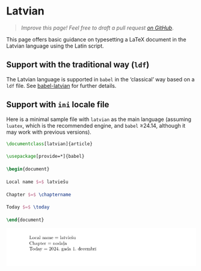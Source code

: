 # Latvian

<blockquote>
  <p><em>Improve this page! Feel free to draft a pull request <a href="https://github.com/latex3/babel/tree/docs/docs">on GitHub</a></em>.</p>
</blockquote>

This page offers basic guidance on typesetting a LaTeX document in the
Latvian language using the Latin script.

## Support with the traditional way (`ldf`)

The Latvian language is supported in `babel` in the ‘classical’ way
based on a `ldf` file. See [babel-latvian](https://ctan.org/pkg/babel-latvian)
for further details.

## Support with `ini` locale file

Here is a minimal sample file with `latvian` as the main language
(assuming `luatex`, which is the recommended engine, and `babel` ≥24.14,
although it may work with previous versions).

```tex
\documentclass[latvian]{article}

\usepackage[provide=*]{babel}

\begin{document}

Local name $=$ latviešu

Chapter $=$ \chaptername

Today $=$ \today

\end{document}
```

![](../media/locale-latvian.png)